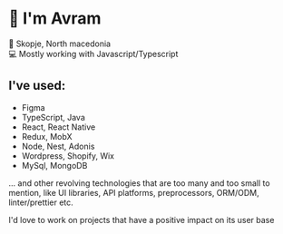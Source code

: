 # 👋 I'm Avram
📍 Skopje, North macedonia  
:computer: Mostly working with Javascript/Typescript  

## I've used:
- Figma
- TypeScript, Java  
- React, React Native  
- Redux, MobX  
- Node, Nest, Adonis  
- Wordpress, Shopify, Wix  
- MySql, MongoDB
  
... and other revolving technologies that are too many and too small to mention, like UI libraries, API platforms, preprocessors, ORM/ODM, linter/prettier etc.  

I'd love to work on projects that have a positive impact on its user base
